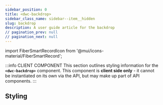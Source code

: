 ```yaml
---
sidebar_position: 0
title: <dwc-backdrop>
sidebar_class_name: sidebar--item__hidden
slug: backdrop
description: A user guide article for the backdrop
// pagination_prev: null
// pagination_next: null
---
```


import FiberSmartRecordIcon from '@mui/icons-material/FiberSmartRecord';

<DocChip chip='shadow' />

:::info CLIENT COMPONENT
This section outlines styling information for the **`<dwc-backdrop>`** component. This component is **client side only** - it cannot be instantiated on its own via the API, but may make up part of API components.
:::

## Styling

<TableBuilder name="dwc-backdrop" />

